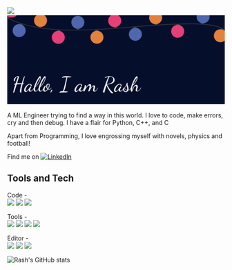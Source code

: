 <img src="https://media.giphy.com/media/tlGD7PDy1w8fK/giphy.gif" width="100px">    

<img src="./assets/background.png" />

A ML Engineer trying to find a way in this world. I love to code, make errors, cry and then debug. I have a flair for Python, C++, and C

Apart from Programming, I love engrossing myself with novels, physics and football!

Find me on [![LinkedIn][3.2]][3]

## Tools and Tech
Code -  
<img height="32" styles="background-color:#61DAFB" src="https://img.shields.io/badge/Python-3776AB?style=for-the-badge&logo=python&logoColor=white" />
<img height="32" styles="background-color:#61DAFB" src="https://img.shields.io/badge/JavaScript-F7DF1E?style=for-the-badge&logo=javascript&logoColor=black" />
<img height="32" styles="background-color:#61DAFB" src="https://img.shields.io/badge/C%2B%2B-00599C?style=for-the-badge&logo=c%2B%2B&logoColor=white" />


Tools -  
<img height="32" styles="background-color:#61DAFB" src="https://img.shields.io/badge/TensorFlow-FF6F00?style=for-the-badge&logo=TensorFlow&logoColor=white" />
<img height="32" styles="background-color:#61DAFB" src="https://img.shields.io/badge/PyTorch-EE4C2C?style=for-the-badge&logo=PyTorch&logoColor=white" />
<img height="32" styles="background-color:#61DAFB" src="https://img.shields.io/badge/OpenCV-5C3EE8?style=for-the-badge&logo=OpenCV&logoColor=white" />
<img height="32" styles="background-color:#61DAFB" src="https://img.shields.io/badge/Flask-000000?style=for-the-badge&logo=Flask&logoColor=white" />
<!-- <img height="32" styles="background-color:#61DAFB" src="https://img.shields.io/badge/React-20232A?style=for-the-badge&logo=react&logoColor=61DAFB" />
<img height="32" styles="background-color:#61DAFB" src="https://img.shields.io/badge/firebase-ffca28?style=for-the-badge&logo=firebase&logoColor=white" />
<img height="32" styles="background-color:#61DAFB" src="https://img.shields.io/badge/MongoDB-4EA94B?style=for-the-badge&logo=mongodb&logoColor=white" />
<img height="32" styles="background-color:#61DAFB" src="https://img.shields.io/badge/Node.js-43853D?style=for-the-badge&logo=node.js&logoColor=white" /> -->

Editor -  
<img height="32" styles="background-color:#61DAFB" src="https://img.shields.io/badge/Visual_Studio_Code-0078D4?style=for-the-badge&logo=visual%20studio%20code&logoColor=white" />
<img height="32" styles="background-color:#61DAFB" src="https://img.shields.io/badge/jupyter-F37626?style=for-the-badge&logo=jupyter&logoColor=white" />
<img height="32" styles="background-color:#61DAFB" src="https://img.shields.io/badge/googlecolab-F9AB00?style=for-the-badge&logo=googlecolab&logoColor=white" />



![Rash's GitHub stats](https://github-readme-stats.vercel.app/api?username=IamRash-7&show_icons=true&hide=stars,issues&theme=algolia)



[3.2]: https://raw.githubusercontent.com/MartinHeinz/MartinHeinz/master/linkedin-3-16.png (LinkedIn icon without padding)
[3]: https://www.linkedin.com/in/rasswanth-shankar-039b631a2
